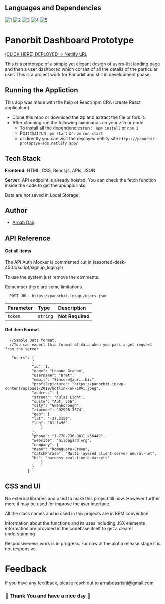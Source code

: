 ## Languages and Dependencies

![1](https://img.shields.io/badge/JavaScript-323330?style=for-the-badge&logo=javascript&logoColor=F7DF1E)
![2](https://img.shields.io/badge/CSS3-1572B6?style=for-the-badge&logo=css3&logoColor=white)
![3](https://img.shields.io/badge/HTML5-E34F26?style=for-the-badge&logo=html5&logoColor=white)
![4](https://img.shields.io/badge/React_Router-CA4245?style=for-the-badge&logo=react-router&logoColor=white)
![5](https://img.shields.io/badge/React-20232A?style=for-the-badge&logo=react&logoColor=61DAFB)


# Panorbit Dashboard Prototype
[(CLICK HERE) DEPLOYED -> Netlify URL ](https://panorbit-protoptye-ads.netlify.app/)

This is a prototype of a simple yet elegant design of users-list landing page and then a user dashborad which consist of all the details of the particular user. This is a project work for Panorbit and still in development phase.

## Running the Appliction

This app was made with the help of React/npm CRA (create React application)
- Clone this repo or download the zip and extract the file or fork it.
- After clonning run the following commands on your zsh or node
    - To install all the dependencies run : ` npm install` or `npm i`
    - Post that run `npm start` or `npm run start`
    - or directly you can visit the deployed netlify site `https://panorbit-protoptye-ads.netlify.app/`

## Tech Stack

**Frontend:** HTML, CSS, React.js, APIs, JSON

**Server:** API endpoint is already hoisted. You can check the fetch function inside the code to get the api/apis links.

Data are not saved in Local Storage.


## Author

- [Arnab Das](https://github.com/arnabdasrishi)


## API Reference

#### Get all items

The API Auth Mocker is commented out in (assorted-desk-4504/script/signup_login.js)

To use the system just remove the comments. 

Remember there are some limitations.

```http
  POST URL- https://panorbit.in/api/users.json
```

| Parameter | Type     | Description                |
| :-------- | :------- | :------------------------- |
| `token` | `string` | **Not Required** |

#### Get item Format

```http
  //Sample Data format.
  //You can expect this format of data when you pass a get request from the server
  
   "users": [
            {
            "id": 1,
            "name": "Leanne Graham",
            "username": "Bret",
            "email": "Sincere@april.biz",
            "profilepicture": "https://panorbit.in/wp-content/uploads/2019/hotlink-ok/1001.jpeg",
            "address": {
            "street": "Kulas Light",
            "suite": "Apt. 556",
            "city": "Gwenborough",
            "zipcode": "92998-3874",
            "geo": {
            "lat": "-37.3159",
            "lng": "81.1496"
                }
            },
            "phone": "1-770-736-8031 x56442",
            "website": "hildegard.org",
            "company": {
            "name": "Romaguera-Crona",
            "catchPhrase": "Multi-layered client-server neural-net",
            "bs": "harness real-time e-markets"
                }
            }
          ]
```

## CSS and UI

No external libraries and used to make this project till now. However further more it may be used for improve the user interface.

All the class names and id used in this projects are in BEM convention.

Information about the functions and its uses including JSX elements information are provided in the codebase itself to get a clearer understanding

Responsiveness work is in progress. For now at the alpha release stage it is not responsive.

# Feedback

If you have any feedback, please reach out to arnabdasrishi@gmail.com

### 🙂 Thank You and have a nice day 🙏



